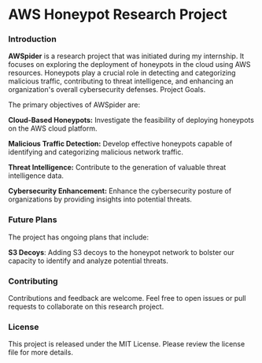 # AWS Honeypot Research Project

### Introduction

**AWSpider** is a research project that was initiated during my internship. It focuses on exploring the deployment of honeypots in the cloud using AWS resources. Honeypots play a crucial role in detecting and categorizing malicious traffic, contributing to threat intelligence, and enhancing an organization's overall cybersecurity defenses.
Project Goals.

The primary objectives of AWSpider are:

  **Cloud-Based Honeypots:** Investigate the feasibility of deploying honeypots on the AWS cloud platform.

  **Malicious Traffic Detection:** Develop effective honeypots capable of identifying and categorizing malicious network traffic.

  **Threat Intelligence:** Contribute to the generation of valuable threat intelligence data.

  **Cybersecurity Enhancement:** Enhance the cybersecurity posture of organizations by providing insights into potential threats.

### Future Plans

The project has ongoing plans that include:

  **S3 Decoys**: Adding S3 decoys to the honeypot network to bolster our capacity to identify and analyze potential threats.

### Contributing

Contributions and feedback are welcome. Feel free to open issues or pull requests to collaborate on this research project.

### License 

This project is released under the MIT License. Please review the license file for more details.
